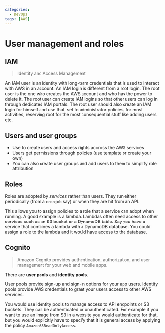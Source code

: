 ```yaml
---
categories:
  - DevOps
tags: [AWS]
---
```


# User management and roles

## IAM

> Identity and Access Management

An IAM user is an identity with long-term credentials that is used to interact with AWS in an account. An IAM login is different from a root login. The root user is the one who creates the AWS account and who has the power to delete it. The root user can create IAM logins so that other users can log in through dedicated IAM portals. The root user should also create an IAM login for himself and use that, set to administrator policies, for most activities, reserving root for the most consequential stuff like adding users etc.

## Users and user groups

- Use to create users and access rights accross the AWS services
- Users get permissions through policies (use template or create your own)
- You can also create user groups and add users to them to simplify role attribution

## Roles

Roles are adopted by _services_ rather than users. They run either periodically (from a `cronjob` say) or when they are hit from an API.

This allows you to assign policies to a role that a service can adopt when running. A good example is a lambda. Lambdas often need access to other services such as an S3 bucket or a DynamoDB table. Say you have a service that combines a lambda with a DynamoDB database. You could assign a role to the lambda and it would have access to the database.

## Cognito

> Amazon Cognito provides authentication, authorization, and user management for your web and mobile apps.

There are **user pools** and **identity pools**.

User pools provide sign-up and sign-in options for your app users. Identity pools provide AWS credentials to grant your users access to other AWS services.

You would use identity pools to manage access to API endpoints or S3 buckets. They can be authenticated or unauthenticated. For example if you want to use an image from S3 in a website you would authenticate for that, but you would explicitly have to specify that it is general access by applying the policy `AmazonS3ReadOnlyAccess`.
